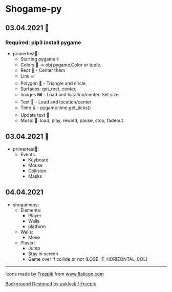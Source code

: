 # Shogame-py 
## 03.04.2021 :snake:
### Required: pip3 install pygame

- primertest:pray::
    - Starting pygame :cyclone:
    - Colors :rainbow: -> obj pygame.Color or tuple.
    - Rect :currency_exchange: - Center them
    - Line :chart_with_upwards_trend:
    - Polygon :large_blue_circle: - Triangle and circle.
    - Surfaces: get_rect, center, 
    - Images :framed_picture: - Load and location/center. Set size.
    - Text :scroll: - Load and location/center
    - Time :hourglass_flowing_sand: - pygame.time.get_ticks()
    - Update text :currency_exchange:
    - Music :musical_note:: load, play, rewind, pause, stop, fadeout.


## 03.04.2021 :snake:
- primertest:pray::
    - Events.
        - Keyboard
        - Mouse
        - Collision
        - Masks

## 04.04.2021
- shogamepy:
    - Elements:
        - Player
        - Walls
        - platform
    - Walls:
        - Move
    - Player:
        - Jump
        - Stay in screen
        - Game over if collide or not (LOSE_IF_HORIZONTAL_COL)
    
    


-------

<div>Icons made by <a href="https://www.freepik.com" title="Freepik">Freepik</a> from <a href="https://www.flaticon.com/" title="Flaticon">www.flaticon.com</a></div>

<a href="http://www.freepik.com">Background Designed by upklyak / Freepik</a>